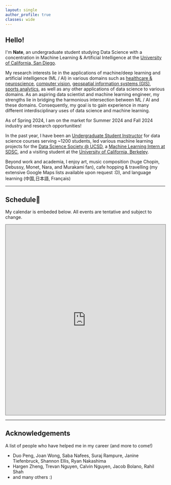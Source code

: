 ```yaml
---
layout: single
author_profile: true
classes: wide
---
```


## Hello!

I'm **Nate**, an undergraduate student studying Data Science with a concentration in Machine Learning & Artificial Intelligence at the <u>University of California, San Diego</u>. 

My research interests lie in the applications of machine/deep learning and artificial intelligence (ML / AI) in various domains such as <u>healthcare & neuroscience</u>, <u>computer vision</u>, <u>geospatial information systems (GIS)</u>, <u>sports analytics</u>, as well as any other applications of data science to various domains. As an aspiring data scientist and machine learning engineer, my strengths lie in bridging the harmonious intersection between ML / AI and these domains. Consequently, my goal is to gain experience in many different interdisciplinary uses of data science and machine learning. 

As of Spring 2024, I am on the market for Summer 2024 and Fall 2024 industry and research opportunities!

<!--- Currently, I am researching the fine-tuning LLMs for spatial information as well as investigating the causal relationships between different geospatial and socioeconomic factors, supervised by [Professor Ilya Zaslavsky](https://www.researchgate.net/profile/Ilya-Zaslavsky). I am also fortunate enough to receive mentorship from Professor Julie Wartell on another ML/GIS application-based research project.--->

In the past year, I have been an <u>Undergraduate Student Instructor</u> for data science courses serving ~1200 students, led various machine learning projects for the [Data Science Society @ UCSD](https://www.ds3ucsd.com/), a <u>Machine Learning Intern at [SDSC](https://www.sdsc.edu/)</u>, and a visiting student at the <u>[University of California, Berkeley](https://eecs.berkeley.edu/)</u>. 

Beyond work and academia, I enjoy art, music composition (huge Chopin, Debussy, Monet, Nara, and Murakami fan), cafe hopping & travelling (my extensive Google Maps lists available upon request :D), and language learning (中国,日本語, Français)

---


## Schedule📅

My calendar is embeded below. All events are tentative and subject to change.

<iframe src="https://calendar.google.com/calendar/embed?src=nadelrosario%40ucsd.edu&ctz=America%2FLos_Angeles" style="border:solid 1px #777" width="100%" height="600" frameborder="0" scrolling="no"></iframe>

---

## Acknowledgements

A list of people who have helped me in my career (and more to come!)

- Duo Peng, Joan Wong, Saba Nafees, Suraj Rampure, Janine Tiefenbruck, Shannon Ellis, Ryan Nakashima
- Hargen Zheng, Trevan Nguyen, Calvin Nguyen, Jacob Bolano, Rahil Shah
- and many others :)
